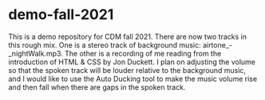 # demo-fall-2021
This is a demo repository for CDM fall 2021. There are now two tracks in this rough mix. One is a stereo track of background music: airtone_-_nightWalk.mp3. The other is a recording of me reading from the introduction of HTML & CSS by Jon Duckett. I plan on adjusting the volume so that the spoken track will be louder relative to the background music, and I would like to use the Auto Ducking tool to make the music volume rise and then fall when there are gaps in the spoken track.
